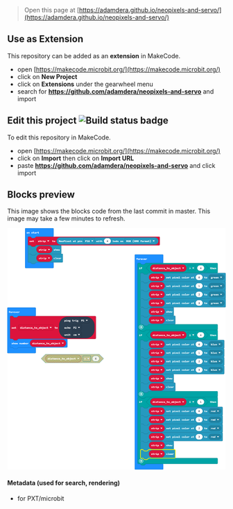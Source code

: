 
> Open this page at [https://adamdera.github.io/neopixels-and-servo/](https://adamdera.github.io/neopixels-and-servo/)

## Use as Extension

This repository can be added as an **extension** in MakeCode.

* open [https://makecode.microbit.org/](https://makecode.microbit.org/)
* click on **New Project**
* click on **Extensions** under the gearwheel menu
* search for **https://github.com/adamdera/neopixels-and-servo** and import

## Edit this project ![Build status badge](https://github.com/adamdera/neopixels-and-servo/workflows/MakeCode/badge.svg)

To edit this repository in MakeCode.

* open [https://makecode.microbit.org/](https://makecode.microbit.org/)
* click on **Import** then click on **Import URL**
* paste **https://github.com/adamdera/neopixels-and-servo** and click import

## Blocks preview

This image shows the blocks code from the last commit in master.
This image may take a few minutes to refresh.

![A rendered view of the blocks](https://github.com/adamdera/neopixels-and-servo/raw/master/.github/makecode/blocks.png)

#### Metadata (used for search, rendering)

* for PXT/microbit
<script src="https://makecode.com/gh-pages-embed.js"></script><script>makeCodeRender("{{ site.makecode.home_url }}", "{{ site.github.owner_name }}/{{ site.github.repository_name }}");</script>
